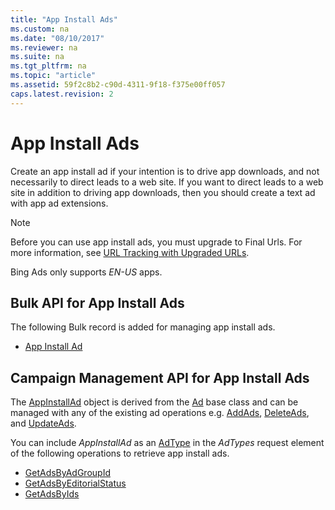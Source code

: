```yaml
---
title: "App Install Ads"
ms.custom: na
ms.date: "08/10/2017"
ms.reviewer: na
ms.suite: na
ms.tgt_pltfrm: na
ms.topic: "article"
ms.assetid: 59f2c8b2-c90d-4311-9f18-f375e00ff057
caps.latest.revision: 2
---
```

# App Install Ads
Create an app install ad if your intention is to drive app downloads, and not necessarily to direct leads to a web site. If you want to direct leads to a web site in addition to driving app downloads, then you should create a text ad with app ad extensions.

> [!NOTE]
> Before you can use app install ads, you must upgrade to Final Urls. For more information, see [URL Tracking with Upgraded URLs](https://msdn.microsoft.com/library/bing-ads-tracking-template-urls-guide.aspx).
>
> Bing Ads only supports *EN-US* apps.

## <a name="bulk"></a>Bulk API for App Install Ads
The following Bulk record is added for managing app install ads.
* [App Install Ad](https://msdn.microsoft.com/library/bing-ads-bulk-app-install-ad-record.aspx)

## <a name="campaign"></a>Campaign Management API for App Install Ads
The [AppInstallAd](https://msdn.microsoft.com/library/bing-ads-campaign-management-appinstallad.aspx) object is derived from the [Ad](https://msdn.microsoft.com/library/bing-ads-campaign-management-ad.aspx) base class and can be managed with any of the existing ad operations e.g. [AddAds](https://msdn.microsoft.com/library/bing-ads-campaign-management-addads.aspx), [DeleteAds](https://msdn.microsoft.com/library/bing-ads-campaign-management-deleteads.aspx), and [UpdateAds](https://msdn.microsoft.com/library/bing-ads-campaign-management-updateads.aspx). 

You can include *AppInstallAd* as an [AdType](https://msdn.microsoft.com/library/bing-ads-campaign-management-adtype.aspx) in the *AdTypes* request element of the following operations to retrieve app install ads.
* [GetAdsByAdGroupId](https://msdn.microsoft.com/library/dn277534.aspx)
* [GetAdsByEditorialStatus](https://msdn.microsoft.com/library/dn277538.aspx)
* [GetAdsByIds](https://msdn.microsoft.com/library/dn236296.aspx)
